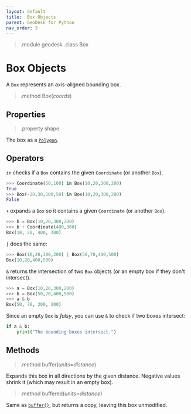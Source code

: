 ```yaml
---
layout: default
title:  Box Objects
parent: GeoDesk for Python
nav_order: 3
---
```


> .module geodesk
> .class Box

# Box Objects

A `Box` represents an axis-aligned bounding box.

> .method Box(*coords*)

## Properties

> .property shape

The box as a [`Polygon`](#Geometry).

## Operators

`in` checks if a `Box` contains the given `Coordinate` (or another `Box`).

```python
>>> Coordinate(50,100) in Box(10,20,300,200)
True
>>> Box(-20,30,100,50) in Box(10,20,300,200)
False
```

`+` expands a `Box` so it contains a given `Coordinate` (or another `Box`).

```python
>>> b = Box(10,20,300,200)
>>> b + Coordinate(400,300)
Box(10, 20, 400, 300)
```

`|` does the same:

```python
>>> Box(10,20,300,200) | Box(50,70,400,500)
Box(10,20,400,500)
```

`&` returns the intersection of two `Box` objects (or an empty box if they don't intersect).

```python
>>> a = Box(10,20,300,200)
>>> b = Box(50,70,400,500)
>>> a & b
Box(50, 70, 300, 200)
```

Since an empty `Box` is *falsy*, you can use `&` to check if two boxes intersect:

```python
if a & b:
    print("The bounding boxes intersect.")
```

## Methods

> .method buffer(*units*=*distance*)

Expands this box in all directions by the given distance. Negative values shrink it (which may result in an empty box).

> .method buffered(*units*=*distance*)

Same as [`buffer()`](#Box.buffer), but returns a copy, leaving this box unmodified.
